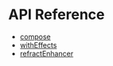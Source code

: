 # API Reference

*   [compose](compose.md)
*   [withEffects](withEffects.md)
*   [refractEnhancer](refractEnhancer.md)
